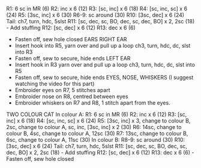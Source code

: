 R1: 6 sc in MR (6)
R2: inc x 6 (12)
R3: [sc, inc] x 6 (18)
R4: [sc, inc, sc] x 6 (24)
R5: [3sc, inc] x 6 (30)
R6-9: sc around (30)
R10: [3sc, dec] x 6 (24) 
Tail: ch7, turn, hdc, 5slst
R11: [sc, dec, sc, BO, dec, sc, dec, BO] x 2, 2sc (18) - Add stuffing 
R12: [sc, dec] x 6 (12) 
R13: dec x 6 (6) 
- Fasten off, sew hole closed 
EARS 
RIGHT EAR 
- Insert hook into R5, yarn over and pull up a loop ch3, turn, hdc, dc, slst into R3 
- Fasten off, sew to secure, hide ends 
LEFT EAR 
- Insert hook in R3 yarn over and pull up a loop ch3, turn, hdc, dc, slst into R5 
- Fasten off, sew to secure, hide ends 
EYES, NOSE, WHISKERS (I suggest watching the video for this part) 
- Embroider eyes on R7, 5 stitches apart 
- Embroider nose on R8, centred between eyes 
- Embroider whiskers on R7 and R8, 1 stitch apart from the eyes. 

TWO COLOUR CAT In colour A: R1: 6 sc in MR (6) R2: inc x 6 (12) R3: [sc, inc] x 6 (18) R4: [sc, inc, sc] x 6 (24) R5: [3sc, inc] x 3, change to colour B, 2sc, change to colour A, sc, inc, [3sc, inc] x 2 (30) R6: 14sc, change to colour B, 4sc, change to colour A, 12sc (30) R7: 13sc, change to colour B, 6sc, change to colour A, 11sc (30) In colour B: R8-9: sc around (30) R10: [3sc, dec] x 6 (24) Tail: ch7, turn, hdc, 5slst R11: [sc, dec, sc, BO, dec, sc, dec, BO] x 2, 2sc (18) - Add stuffing R12: [sc, dec] x 6 (12) R13: dec x 6 (6) - Fasten off, sew hole closed